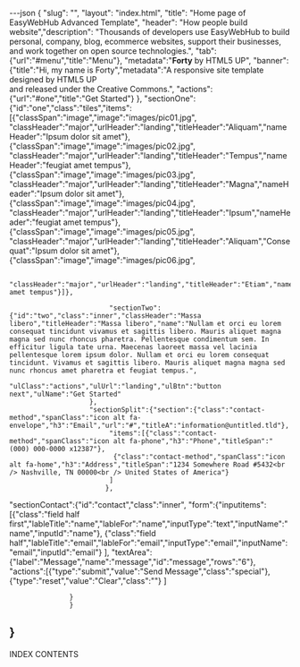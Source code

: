 ---json
{
    "slug": "",
    "layout": "index.html",
    "title": "Home page of EasyWebHub Advanced Template",
    "header": "How people build website","description": "Thousands of developers use EasyWebHub to build personal, company, blog, ecommerce websites, support their businesses, and work together on open source technologies.",
    "tab":{"url":"#menu","title":"Menu"},
    "metadata":"<strong>Forty</strong> <span>by HTML5 UP</span>", 
    "banner":{"title":"Hi, my name is Forty","metadata":"A responsive site template designed by HTML5 UP<br />and released under the Creative Commons.",
                                "actions":{"url":"#one","title":"Get Started"}
                                },
  "sectionOne":{"id":"one","class":"tiles","items":[{"classSpan":"image","image":"images/pic01.jpg",
                             "classHeader":"major","urlHeader":"landing","titleHeader":"Aliquam","nameHeader":"Ipsum dolor sit amet"},
                             {"classSpan":"image","image":"images/pic02.jpg",
                             "classHeader":"major","urlHeader":"landing","titleHeader":"Tempus","nameHeader":"feugiat amet tempus"},
                             {"classSpan":"image","image":"images/pic03.jpg",
                             "classHeader":"major","urlHeader":"landing","titleHeader":"Magna","nameHeader":"Ipsum dolor sit amet"},
                             {"classSpan":"image","image":"images/pic04.jpg",
                             "classHeader":"major","urlHeader":"landing","titleHeader":"Ipsum","nameHeader":"feugiat amet tempus"},
                             {"classSpan":"image","image":"images/pic05.jpg",
                             "classHeader":"major","urlHeader":"landing","titleHeader":"Aliquam","Consequat":"Ipsum dolor sit amet"},
                             {"classSpan":"image","image":"images/pic06.jpg",

                             "classHeader":"major","urlHeader":"landing","titleHeader":"Etiam","nameHeader":"feugiat amet tempus"}]},
                             
                             "sectionTwo":{"id":"two","class":"inner","classHeader":"Massa libero","titleHeader":"Massa libero","name":"Nullam et orci eu lorem consequat tincidunt vivamus et sagittis libero. Mauris aliquet magna magna sed nunc rhoncus pharetra. Pellentesque condimentum sem. In efficitur ligula tate urna. Maecenas laoreet massa vel lacinia pellentesque lorem ipsum dolor. Nullam et orci eu lorem consequat tincidunt. Vivamus et sagittis libero. Mauris aliquet magna magna sed nunc rhoncus amet pharetra et feugiat tempus.",
                        "ulClass":"actions","ulUrl":"landing","ulBtn":"button next","ulName":"Get Started" 
                        },
                        "sectionSplit":{"section":{"class":"contact-method","spanClass":"icon alt fa-envelope","h3":"Email","url":"#","titleA":"information@untitled.tld"},
                             "items":[{"class":"contact-method","spanClass":"icon alt fa-phone","h3":"Phone","titleSpan":"(000) 000-0000 x12387"},
                              {"class":"contact-method","spanClass":"icon alt fa-home","h3":"Address","titleSpan":"1234 Somewhere Road #5432<br /> Nashville, TN 00000<br /> United States of America"}
                             ]
                            },
"sectionContact":{"id":"contact","class":"inner",
                    "form":{"inputitems":[{"class":"field half first","lableTitle":"name","lableFor":"name","inputType":"text","inputName":"name","inputId":"name"},
                    {"class":"field half","lableTitle":"email","lableFor":"email","inputType":"email","inputName":"email","inputId":"email"}
                                         ],
                    "textArea":{"label":"Message","name":"message","id":"message","rows":"6"},
                     "actions":[{"type":"submit","value":"Send Message","class":"special"},
                      {"type":"reset","value":"Clear","class":""}
                     ]

                   }
                   }
}
---
INDEX CONTENTS